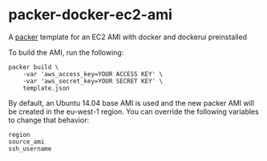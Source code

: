 # packer-docker-ec2-ami

A [packer](https://packer.io/) template for an EC2 AMI with docker and dockerui preinstalled

To build the AMI, run the following:

```
packer build \
    -var 'aws_access_key=YOUR ACCESS KEY' \
    -var 'aws_secret_key=YOUR SECRET KEY' \
    template.json
```

By default, an Ubuntu 14.04 base AMI is used and the new packer AMI will be created in the eu-west-1 region. 
You can override the following variables to change that behavior:

```
region
source_ami
ssh_username
```
